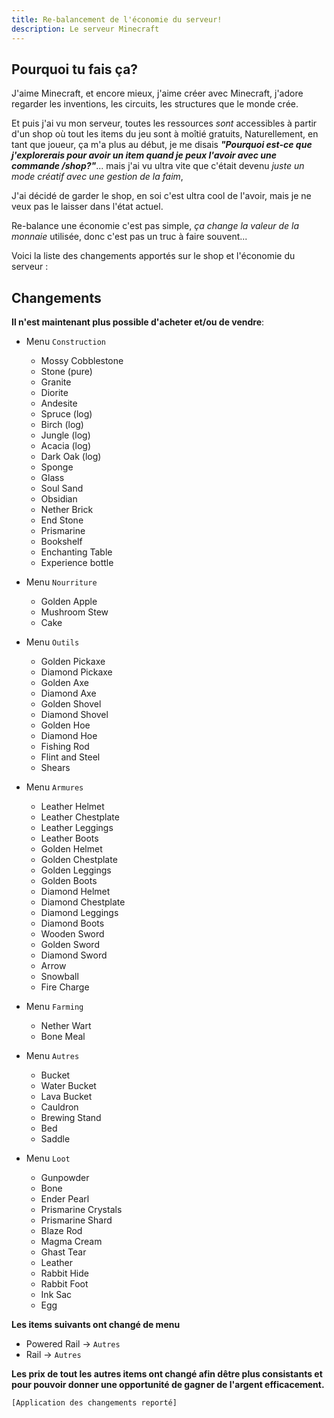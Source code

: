 ```yaml
---
title: Re-balancement de l'économie du serveur!
description: Le serveur Minecraft
---
```


## Pourquoi tu fais ça?
J'aime Minecraft, et encore mieux, j'aime créer avec Minecraft,
j'adore regarder les inventions, les circuits, les structures que le monde crée.

Et puis j'ai vu mon serveur, toutes les ressources *sont* accessibles à partir
d'un shop où tout les items du jeu sont à moîtié gratuits,
Naturellement, en tant que joueur, ça m'a plus au début, je me disais ***"Pourquoi est-ce que j'explorerais pour avoir un item quand je peux l'avoir avec une commande /shop?"***...
mais j'ai vu ultra vite que c'était devenu *juste un mode créatif avec une gestion de la faim*,

J'ai décidé de garder le shop, en soi c'est ultra cool de l'avoir,
mais je ne veux pas le laisser dans l'état actuel.

Re-balance une économie c'est pas simple, *ça change la valeur de la monnaie* utilisée,
donc c'est pas un truc à faire souvent...

Voici la liste des changements apportés sur le shop et l'économie du serveur :

## Changements

**Il n'est maintenant plus possible d'acheter et/ou de vendre**:

- Menu `Construction`
	- Mossy Cobblestone
	- Stone (pure)
	- Granite
	- Diorite
	- Andesite
	- Spruce (log)
	- Birch (log)
	- Jungle (log)
	- Acacia (log)
	- Dark Oak (log)
	- Sponge
	- Glass
	- Soul Sand
	- Obsidian
	- Nether Brick
	- End Stone
	- Prismarine
	- Bookshelf
	- Enchanting Table
	- Experience bottle

- Menu `Nourriture`
	- Golden Apple
	- Mushroom Stew
	- Cake

- Menu `Outils`
	- Golden Pickaxe
	- Diamond Pickaxe
	- Golden Axe
	- Diamond Axe
	- Golden Shovel
	- Diamond Shovel
	- Golden Hoe
	- Diamond Hoe
	- Fishing Rod
	- Flint and Steel
	- Shears

- Menu `Armures`
	- Leather Helmet
	- Leather Chestplate
	- Leather Leggings
	- Leather Boots
	- Golden Helmet
	- Golden Chestplate
	- Golden Leggings
	- Golden Boots
	- Diamond Helmet
	- Diamond Chestplate
	- Diamond Leggings
	- Diamond Boots
	- Wooden Sword
	- Golden Sword
	- Diamond Sword
	- Arrow
	- Snowball
	- Fire Charge
	
- Menu `Farming`
	- Nether Wart
	- Bone Meal

- Menu `Autres`
	- Bucket
	- Water Bucket
	- Lava Bucket
	- Cauldron
	- Brewing Stand
	- Bed
	- Saddle

- Menu `Loot`
	- Gunpowder
	- Bone
	- Ender Pearl
	- Prismarine Crystals
	- Prismarine Shard
	- Blaze Rod
	- Magma Cream
	- Ghast Tear
	- Leather
	- Rabbit Hide
	- Rabbit Foot
	- Ink Sac
	- Egg

**Les items suivants ont changé de menu**

- Powered Rail -> `Autres`
- Rail -> `Autres`
	
**Les prix de tout les autres items ont changé afin dêtre plus consistants et pour pouvoir donner une opportunité de gagner de l'argent efficacement.**
	
`[Application des changements reporté]`
	
